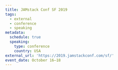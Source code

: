 ```yaml
---
title: JAMstack Conf SF 2019
tags:
  - external
  - conference
  - speaking
metadata:
  schedule: true
  speaking:
    type: conference
    country: USA
external_url: 'https://2019.jamstackconf.com/sf/'
event_date: October 16–18
---
```

